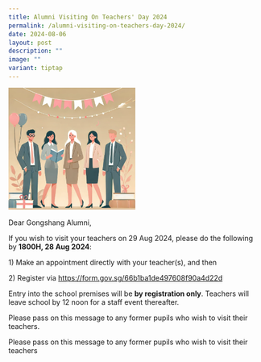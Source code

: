 ```yaml
---
title: Alumni Visiting On Teachers' Day 2024
permalink: /alumni-visiting-on-teachers-day-2024/
date: 2024-08-06
layout: post
description: ""
image: ""
variant: tiptap
---
```

<div class="isomer-image-wrapper">
<img style="width: 50%;" height="auto" width="100%" alt="" src="/images/2024 uploads/TD.png">
</div>
<p>Dear Gongshang Alumni,</p>
<p>If you wish to visit your teachers on 29 Aug 2024, please do the following
by <strong>1800H, 28 Aug 2024</strong>:</p>
<p></p>
<p>1) Make an appointment directly with your teacher(s), and then</p>
<p>2) Register via <a href="https://form.gov.sg/66b1ba1de497608f90a4d22d" rel="noopener noreferrer nofollow" target="_blank">https://form.gov.sg/66b1ba1de497608f90a4d22d</a>
</p>
<p></p>
<p>Entry into the school premises will be <strong>by registration only</strong>.
Teachers will leave school by 12 noon for a staff event thereafter.</p>
<p>Please pass on this message to any former pupils who wish to visit their
teachers.</p>
<p>Please pass on this message to any former pupils who wish to visit their
teachers</p>